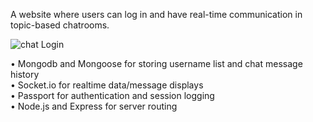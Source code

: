 A website where users can log in and have real-time communication in topic-based chatrooms.  

![chat Login](http://s14.postimg.org/6cr690f41/Screen_Shot_2016_02_01_at_9_12_55_PM.png)  

• Mongodb and Mongoose for storing username list and chat message history  
• Socket.io for realtime data/message displays  
• Passport for authentication and session logging  
• Node.js and Express for server routing  